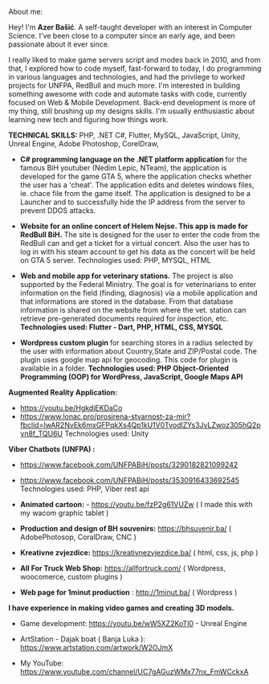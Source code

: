 About me:

Hey! I'm <b> Azer Bašić</b>. A self-taught developer with an interest in Computer Science. 
I've been close to a computer since an early age, and been passionate about it ever since.

I really liked to make game servers script and modes back in 2010, and from that, I explored how to code myself, fast-forward to today, I do programming in various languages and technologies, and had the privilege to worked projects for UNFPA, RedBull and much more.
I'm interested in building something awesome with code and automate tasks with code, currently focused on Web & Mobile Development. Back-end development is more of my thing, still brushing up my designs skills. I'm usually enthusiastic about learning new tech and figuring how things work.

<b>TECHNICAL SKILLS: </b>
PHP, .NET C#, Flutter, MySQL, JavaScript,  Unity, Unreal Engine, Adobe Photoshop, CorelDraw,




- <b>C# programming language on the .NET platform application </b>for the famous BiH youtuber (Nedim Lepic, NTeam), the application is developed for the game GTA 5, where the application checks whether the user has a 'cheat'. The application edits and deletes windows files, ie. chace file from the game itself. The application is designed to be a Launcher and to successfully hide the IP address from the server to prevent DDOS attacks.

- <b>Website for an online concert of Helem Nejse. This app is made for RedBull BiH.</b> The site is designed for the user to enter the code from the RedBull can and get a ticket for a virtual concert. Also the user has to log in with his steam account to get his data as the concert will be held on GTA 5 server.
</b>Technologies used: PHP, MYSQL, HTML</b>


- <b>Web and mobile app for veterinary stations.</b> The project is also supported by the Federal Ministry. The goal is for veterinarians to enter information on the field (finding, diagnosis) via a mobile application and that informations are stored in the database. From that database information is shared on the website from where the vet. station can retrieve pre-generated documents required for inspection, etc.
<b>Technologies used: Flutter - Dart, PHP, HTML, CSS, MYSQL</b>

- <b> Wordpress custom plugin </b>for searching stores in a radius selected by the user with information about Country,State and ZIP/Postal code. The plugin uses google map api for geocoding.
This code for plugin is available in a folder.
<b>Technologies used: PHP Object-Oriented Programming (OOP) for WordPress, JavaScript, Google Maps API</b>


<b>Augmented Reality Application:</b>
- https://youtu.be/HgkdjEKDaCo
- https://www.lonac.pro/prosirena-stvarnost-za-mir?fbclid=IwAR2NvEk6mxGFPqkXs4Qp1kU1V0TvodlZYs3JvLZwoz305hQ2pyn8f_TQU6U
 Technologies used: Unity

<b>Viber Chatbots (UNFPA) : </b>
- https://www.facebook.com/UNFPABiH/posts/3290182821099242
- https://www.facebook.com/UNFPABiH/posts/3530916433692545
Technologies used: PHP, Viber rest api

- <b>Animated cartoon:</b> - https://youtu.be/fzP2g61VUZw  ( I made this with my wacom graphic tablet )

- <b>Production and design of BH souvenirs:</b> https://bhsuvenir.ba/ ( AdobePhotosop, CoralDraw, CNC )

- <b>Kreativne zvjezdice:</b>  https://kreativnezvjezdice.ba/ ( html, css, js, php ) 

- <b>All For Truck Web Shop:</b> https://allfortruck.com/  ( Wordpress, woocomerce, custom plugins ) 

- <b>Web page for 1minut production</b> : http://1minut.ba/ ( Wordpress ) 


<b>I have experience in making video games and creating 3D models.</b>
- Game development: https://youtu.be/wW5XZ2KoTl0 - Unreal Engine 

- ArtStation - Dajak boat ( Banja Luka ): https://www.artstation.com/artwork/W2OJmX

- My YouTube: https://www.youtube.com/channel/UC7gAGuzWMx77nx_FmWCckxA


